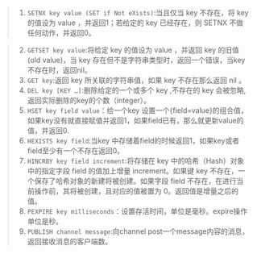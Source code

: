 
> 1. `SETNX key value (SET if Not eXists)`:当且仅当 key 不存在，将 key 的值设为 value ，并返回1；若给定的 key 已经存在，则 SETNX 不做任何动作，并返回0。

> 2. `GETSET key value`:将给定 key 的值设为 value ，并返回 key 的旧值 (old value)，当 key 存在但不是字符串类型时，返回一个错误，当key不存在时，返回nil。 
> 3.	`GET key`:返回 key 所关联的字符串值，如果 key 不存在那么返回 nil 。 
> 4.	`DEL key [KEY …]`:删除给定的一个或多个 key ,不存在的 key 会被忽略,返回实际删除的key的个数（integer）。 
> 5.	`HSET key field value`：给一个key 设置一个{field=value}的组合值，如果key没有就直接赋值并返回1，如果field已有，那么就更新value的值，并返回0. 
> 6.	`HEXISTS key field`:当key 中存储着field的时候返回1，如果key或者field至少有一个不存在返回0。 
> 7.	`HINCRBY key field increment`:将存储在 key 中的哈希（Hash）对象中的指定字段 field 的值加上增量 increment。如果键 key 不存在，一个保存了哈希对象的新建将被创建。如果字段 field 不存在，在进行当前操作前，其将被创建，且对应的值被置为 0。返回值是增量之后的值。 
> 8.	`PEXPIRE key milliseconds`：设置存活时间，单位是毫秒。expire操作单位是秒。 
> 9.	`PUBLISH channel message`:向channel post一个message内容的消息，返回接收消息的客户端数。 


